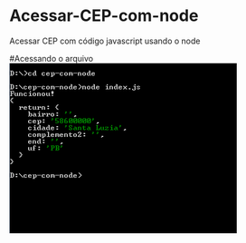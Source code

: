 # Acessar-CEP-com-node
Acessar CEP com código javascript usando o node

#Acessando o arquivo
![screenshot](cmd.png)
